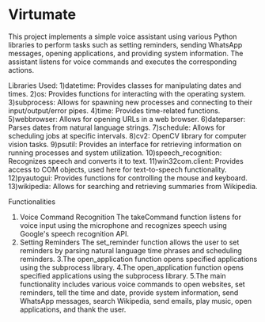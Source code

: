 # Virtumate
This project implements a simple voice assistant using various Python libraries to perform tasks such as setting reminders, sending WhatsApp messages, opening applications, and providing system information. The assistant listens for voice commands and executes the corresponding actions.

Libraries Used:
1)datetime: Provides classes for manipulating dates and times.
2)os: Provides functions for interacting with the operating system.
3)subprocess: Allows for spawning new processes and connecting to their input/output/error pipes.
4)time: Provides time-related functions.
5)webbrowser: Allows for opening URLs in a web browser.
6)dateparser: Parses dates from natural language strings.
7)schedule: Allows for scheduling jobs at specific intervals.
8)cv2: OpenCV library for computer vision tasks.
9)psutil: Provides an interface for retrieving information on running processes and system utilization.
10)speech_recognition: Recognizes speech and converts it to text.
11)win32com.client: Provides access to COM objects, used here for text-to-speech functionality.
12)pyautogui: Provides functions for controlling the mouse and keyboard.
13)wikipedia: Allows for searching and retrieving summaries from Wikipedia.

Functionalities
1. Voice Command Recognition
The takeCommand function listens for voice input using the microphone and recognizes speech using Google's speech recognition API.
2. Setting Reminders
The set_reminder function allows the user to set reminders by parsing natural language time phrases and scheduling reminders.
3.The open_application function opens specified applications using the subprocess library.
4.The open_application function opens specified applications using the subprocess library.
5.The main functionality includes various voice commands to open websites, set reminders, tell the time and date, provide system information, send WhatsApp messages, search Wikipedia, send emails, play music, open applications, and thank the user.
